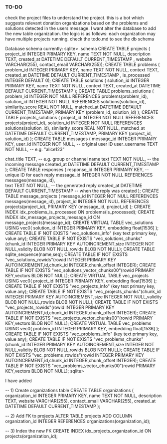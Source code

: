 ### TO-DO

check the project files to understand the project. this is a bot which suggests relevant donation organizations based on the problems  and solutions detected in the users message. I want alter the database to add the new table organization. the logic is as follows: each organization may have multiple projects running. check the todo.md to see the db schema

Database schema currently: 
sqlite> .schema
CREATE TABLE projects (
  project_id    INTEGER PRIMARY KEY,
  name          TEXT       NOT NULL,
  description   TEXT,
  created_at    DATETIME   DEFAULT CURRENT_TIMESTAMP
, website VARCHAR(255), contact_email VARCHAR(255));
CREATE TABLE problems (
  problem_id    INTEGER PRIMARY KEY,
  name          TEXT       NOT NULL,
  context       TEXT,
  created_at    DATETIME   DEFAULT CURRENT_TIMESTAMP
, is_processed INTEGER DEFAULT 0);
CREATE TABLE solutions (
  solution_id   INTEGER PRIMARY KEY,
  name          TEXT       NOT NULL,
  context       TEXT,
  created_at    DATETIME   DEFAULT CURRENT_TIMESTAMP
);
CREATE TABLE problems_solutions (
  problem_id       INTEGER NOT NULL REFERENCES problems(problem_id),
  solution_id      INTEGER NOT NULL REFERENCES solutions(solution_id),
  similarity_score REAL    NOT NULL,
  matched_at       DATETIME DEFAULT CURRENT_TIMESTAMP,
  PRIMARY KEY (problem_id, solution_id)
);
CREATE TABLE projects_solutions (
  project_id       INTEGER NOT NULL REFERENCES projects(project_id),
  solution_id      INTEGER NOT NULL REFERENCES solutions(solution_id),
  similarity_score REAL    NOT NULL,
  matched_at       DATETIME DEFAULT CURRENT_TIMESTAMP,
  PRIMARY KEY (project_id, solution_id)
);
CREATE TABLE messages (
  message_id        INTEGER PRIMARY KEY,
  user_id           INTEGER   NOT NULL,                -- original user ID
  user_username     TEXT      NOT NULL,                -- e.g. "alice123"
  
  chat_title        TEXT,                              -- e.g. group or channel name
  text              TEXT      NOT NULL,                -- the incoming message
  created_at        DATETIME  DEFAULT CURRENT_TIMESTAMP
);
CREATE TABLE responses (
  response_id    INTEGER PRIMARY KEY,                   -- unique ID for each reply
  message_id     INTEGER   NOT NULL REFERENCES messages(message_id),  
  text           TEXT      NOT NULL,                   -- the generated reply
  created_at     DATETIME  DEFAULT CURRENT_TIMESTAMP   -- when the reply was created
);
CREATE TABLE message_projects (
  message_id INTEGER NOT NULL REFERENCES messages(message_id),
  project_id INTEGER NOT NULL REFERENCES projects(project_id),
  PRIMARY KEY (message_id, project_id)
);
CREATE INDEX idx_problems_is_processed
  ON problems(is_processed);
CREATE INDEX idx_message_projects_message_id
  ON message_projects(message_id);
CREATE VIRTUAL TABLE vec_solutions
        USING vec0(
            solution_id   INTEGER PRIMARY KEY,
            embedding     float[1536]
        );
CREATE TABLE IF NOT EXISTS "vec_solutions_info" (key text primary key, value any);
CREATE TABLE IF NOT EXISTS "vec_solutions_chunks"(chunk_id INTEGER PRIMARY KEY AUTOINCREMENT,size INTEGER NOT NULL,validity BLOB NOT NULL,rowids BLOB NOT NULL);
CREATE TABLE sqlite_sequence(name,seq);
CREATE TABLE IF NOT EXISTS "vec_solutions_rowids"(rowid INTEGER PRIMARY KEY AUTOINCREMENT,id,chunk_id INTEGER,chunk_offset INTEGER);
CREATE TABLE IF NOT EXISTS "vec_solutions_vector_chunks00"(rowid PRIMARY KEY,vectors BLOB NOT NULL);
CREATE VIRTUAL TABLE vec_projects
        USING vec0(
            project_id    INTEGER PRIMARY KEY,
            embedding     float[1536]
        );
CREATE TABLE IF NOT EXISTS "vec_projects_info" (key text primary key, value any);
CREATE TABLE IF NOT EXISTS "vec_projects_chunks"(chunk_id INTEGER PRIMARY KEY AUTOINCREMENT,size INTEGER NOT NULL,validity BLOB NOT NULL,rowids BLOB NOT NULL);
CREATE TABLE IF NOT EXISTS "vec_projects_rowids"(rowid INTEGER PRIMARY KEY AUTOINCREMENT,id,chunk_id INTEGER,chunk_offset INTEGER);
CREATE TABLE IF NOT EXISTS "vec_projects_vector_chunks00"(rowid PRIMARY KEY,vectors BLOB NOT NULL);
CREATE VIRTUAL TABLE vec_problems
        USING vec0(
            problem_id    INTEGER PRIMARY KEY,
            embedding     float[1536]
        );
CREATE TABLE IF NOT EXISTS "vec_problems_info" (key text primary key, value any);
CREATE TABLE IF NOT EXISTS "vec_problems_chunks"(chunk_id INTEGER PRIMARY KEY AUTOINCREMENT,size INTEGER NOT NULL,validity BLOB NOT NULL,rowids BLOB NOT NULL);
CREATE TABLE IF NOT EXISTS "vec_problems_rowids"(rowid INTEGER PRIMARY KEY AUTOINCREMENT,id,chunk_id INTEGER,chunk_offset INTEGER);
CREATE TABLE IF NOT EXISTS "vec_problems_vector_chunks00"(rowid PRIMARY KEY,vectors BLOB NOT NULL);
sqlite> 



I have added 

-- 1) Create organizations table
CREATE TABLE organizations (
  organization_id   INTEGER PRIMARY KEY,
  name              TEXT      NOT NULL,
  description       TEXT,
  website           VARCHAR(255),
  contact_email     VARCHAR(255),
  created_at        DATETIME  DEFAULT CURRENT_TIMESTAMP
);

-- 2) Add FK to projects
ALTER TABLE projects
  ADD COLUMN organization_id INTEGER
    REFERENCES organizations(organization_id);

-- 3) Index the new FK
CREATE INDEX idx_projects_organization_id
  ON projects(organization_id);




